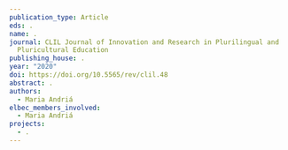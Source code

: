 ```yaml
---
publication_type: Article
eds: .
name: .
journal: CLIL Journal of Innovation and Research in Plurilingual and
  Pluricultural Education
publishing_house: .
year: "2020"
doi: https://doi.org/10.5565/rev/clil.48
abstract: .
authors:
  - Maria Andriá
elbec_members_involved:
  - Maria Andriá
projects:
  - .
---
```

